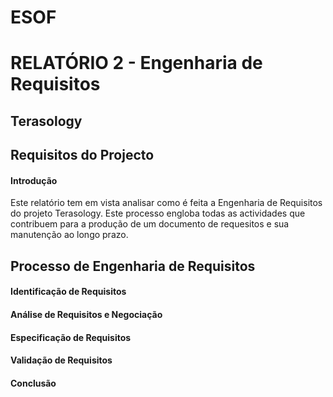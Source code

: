 # ESOF
# RELATÓRIO 2 - Engenharia de Requisitos
## Terasology

## Requisitos do Projecto

#### Introdução

Este relatório tem em vista analisar como é feita a Engenharia de Requisitos do projeto Terasology.
Este processo engloba todas as actividades que contribuem para a produção de um documento de requesitos e sua manutenção ao 
longo prazo.



## Processo de Engenharia de Requisitos

#### Identificação de Requisitos

#### Análise de Requisitos e Negociação

#### Especificação de Requisitos

#### Validação de Requisitos

#### Conclusão

